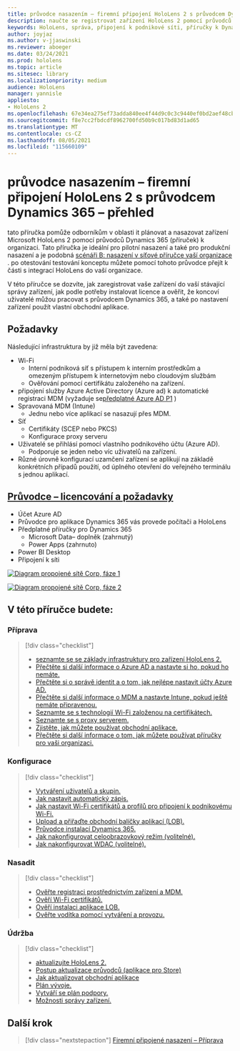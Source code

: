 ```yaml
---
title: průvodce nasazením – firemní připojení HoloLens 2 s průvodcem Dynamics 365 – přehled
description: naučte se registrovat zařízení HoloLens 2 pomocí průvodců Dynamics 365 přes síť propojenou s podnikem.
keywords: HoloLens, správa, připojení k podnikové síti, příručky k Dynamics 365, AAD, Azure AD, MDM, správa mobilních zařízení
author: joyjaz
ms.author: v-jjaswinski
ms.reviewer: aboeger
ms.date: 03/24/2021
ms.prod: hololens
ms.topic: article
ms.sitesec: library
ms.localizationpriority: medium
audience: HoloLens
manager: yannisle
appliesto:
- HoloLens 2
ms.openlocfilehash: 67e34ea275ef73adda840ee4f44d9c0c3c9440ef0bd2aef48cb7aaa971219220
ms.sourcegitcommit: f8e7cc2fbdcdf8962700fd50b9c017bd83d1ad65
ms.translationtype: MT
ms.contentlocale: cs-CZ
ms.lasthandoff: 08/05/2021
ms.locfileid: "115660109"
---
```

# <a name="deployment-guide---corporate-connected-hololens-2-with-dynamics-365-guides---overview"></a>průvodce nasazením – firemní připojení HoloLens 2 s průvodcem Dynamics 365 – přehled

tato příručka pomůže odborníkům v oblasti it plánovat a nasazovat zařízení Microsoft HoloLens 2 pomocí průvodců Dynamics 365 (příruček) k organizaci. Tato příručka je ideální pro pilotní nasazení a také pro produkční nasazení a je podobná [scénáři B: nasazení v síťové příručce vaší organizace](/hololens/common-scenarios#scenario-b-deploy-inside-your-organizations-network) . po otestování testování konceptu můžete pomocí tohoto průvodce přejít k části s integrací HoloLens do vaší organizace.

V této příručce se dozvíte, jak zaregistrovat vaše zařízení do vaší stávající správy zařízení, jak podle potřeby instalovat licence a ověřit, že koncoví uživatelé můžou pracovat s průvodcem Dynamics 365, a také po nastavení zařízení použít vlastní obchodní aplikace. 

## <a name="prerequisites"></a>Požadavky

Následující infrastruktura by již měla být zavedena:
- Wi-Fi
    - Interní podniková síť s přístupem k interním prostředkům a omezeným přístupem k internetovým nebo cloudovým službám
    - Ověřování pomocí certifikátu založeného na zařízení.
- připojení služby Azure Active Directory (Azure ad) k automatické registraci MDM (vyžaduje se[předplatné Azure AD P1](/azure/active-directory/fundamentals/active-directory-whatis) )
- Spravovaná MDM (Intune)
    - Jednu nebo více aplikací se nasazují přes MDM.
- Síť 
    - Certifikáty (SCEP nebo PKCS)
    - Konfigurace proxy serveru
- Uživatelé se přihlásí pomocí vlastního podnikového účtu (Azure AD).
    - Podporuje se jeden nebo víc uživatelů na zařízení.
- Různé úrovně konfigurací uzamčení zařízení se aplikují na základě konkrétních případů použití, od úplného otevření do veřejného terminálu s jednou aplikací.

## <a name="guides-licensing-and-requirements"></a>[Průvodce – licencování a požadavky](/dynamics365/mixed-reality/guides/requirements#licensing-and-product-requirements)

- Účet Azure AD
- Průvodce pro aplikace Dynamics 365 vás provede počítači a HoloLens
- Předplatné příručky pro Dynamics 365
    - Microsoft Data– doplněk (zahrnutý)
    - Power Apps (zahrnuto)
- Power BI Desktop
- Připojení k síti

[![Diagram propojené sítě Corp, fáze 1 ](./images/deployment-guides-revised-scenario-b-01-1.png)](./images/deployment-guides-revised-scenario-b-01-1.png#lightbox)

[![Diagram propojené sítě Corp, fáze 2 ](./images/deployment-guides-revised-scenario-b-02-1.png)](./images/deployment-guides-revised-scenario-b-02-1.png#lightbox)

## <a name="in-this-guide-you-will"></a>V této příručce budete:
### <a name="prepare"></a>Příprava
> [!div class="checklist"]
>- [seznamte se se základy infrastruktury pro zařízení HoloLens 2.](hololens2-corp-connected-prepare.md#infrastructure-essentials)
>- [Přečtěte si další informace o Azure AD a nastavte si ho, pokud ho nemáte.](hololens2-corp-connected-prepare.md#azure-active-directory)
>- [Přečtěte si o správě identit a o tom, jak nejlépe nastavit účty Azure AD.](hololens2-corp-connected-prepare.md#identity-management)
>- [Přečtěte si další informace o MDM a nastavte Intune, pokud ještě nemáte připravenou.](hololens2-corp-connected-prepare.md#mobile-device-management)
>- [Seznamte se s technologií Wi-Fi založenou na certifikátech.](hololens2-corp-connected-prepare.md#certificates)
>- [Seznamte se s proxy serverem.](hololens2-corp-connected-prepare.md#proxy)
>- [Zjistěte, jak můžete používat obchodní aplikace.](hololens2-corp-connected-prepare.md#line-of-business-apps)
>- [Přečtěte si další informace o tom, jak můžete používat příručky pro vaši organizaci.](hololens2-corp-connected-prepare.md#guides-playbook)
### <a name="configure"></a>Konfigurace
> [!div class="checklist"]
>- [Vytváření uživatelů a skupin.](hololens2-corp-connected-configure.md#azure-users-and-groups)
>- [Jak nastavit automatický zápis.](hololens2-corp-connected-configure.md#auto-enrollment-on-hololens-2)
>- [Jak nastavit Wi-Fi certifikátů a profilů pro připojení k podnikovému Wi-Fi.](hololens2-corp-connected-configure.md#corporate-wi-fi-connectivity)
>- [Upload a přiřaďte obchodní balíčky aplikací (LOB).](hololens2-corp-connected-configure.md#app-deployment)
>- [Průvodce instalací Dynamics 365.](hololens2-corp-connected-configure.md#setup-guides-application-licenses-dataverse-and-authoring)
>- [Jak nakonfigurovat celoobrazovkový režim (volitelné).](hololens2-corp-connected-configure.md#optional-kiosk-mode)
>- [Jak nakonfigurovat WDAC (volitelné).](hololens2-corp-connected-configure.md#optional-wdac)
### <a name="deploy"></a>Nasadit
> [!div class="checklist"]
>-  [Ověřte registraci prostřednictvím zařízení a MDM.](hololens2-corp-connected-deploy.md#enrollment-validation)
>-  [Ověří Wi-Fi certifikátů.](hololens2-corp-connected-deploy.md#wi-fi-certificate-validation)
>-  [Ověří instalaci aplikace LOB.](hololens2-corp-connected-deploy.md#validate-lob-app-install)
>-  [Ověřte vodítka pomocí vytváření a provozu.](hololens2-corp-connected-deploy.md#validate-dynamics-365-guides)
### <a name="maintain"></a>Údržba
> [!div class="checklist"]
>- [aktualizujte HoloLens 2.](hololens2-corp-connected-maintain.md#update-hololens)
>- [Postup aktualizace průvodců (aplikace pro Store)](hololens2-corp-connected-maintain.md#how-to-update-dynamics-365-guides-and-other-store-apps)
>- [Jak aktualizovat obchodní aplikace](hololens2-corp-connected-maintain.md#how-to-update-lob-apps) 
>- [Plán vývoje.](hololens2-corp-connected-maintain.md#development-plan) 
>- [Vytváří se plán podpory.](hololens2-corp-connected-maintain.md#support-plan)
>- [Možnosti správy zařízení.](hololens2-corp-connected-maintain.md#device-management)

## <a name="next-step"></a>Další krok 
> [!div class="nextstepaction"]
> [Firemní připojené nasazení – Příprava](hololens2-corp-connected-prepare.md)
